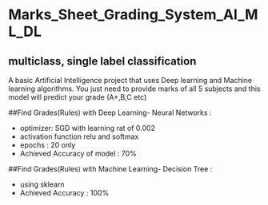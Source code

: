 # Marks_Sheet_Grading_System_AI_ML_DL

## multiclass, single label classification

A basic Artificial Intelligence project that uses Deep learning and Machine learning algorithms.
You just need to provide marks of all 5 subjects and this model will predict your grade (A+,B,C etc)

##Find Grades(Rules) with Deep Learning- Neural Networks :
* optimizer: SGD with learning rat of 0.002
* activation function relu and softmax
* epochs : 20 only
* Achieved Accuracy of model : 70% 

##Find Grades(Rules) with Machine Learning- Decision Tree :
* using sklearn
* Achieved Accuracy : 100% 
